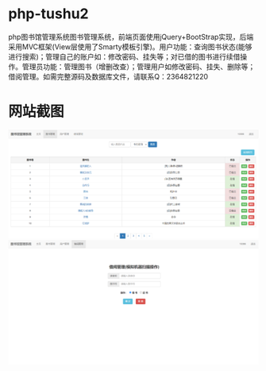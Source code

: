 # php-tushu2
php图书馆管理系统图书管理系统，前端页面使用jQuery+BootStrap实现，后端采用MVC框架(View层使用了Smarty模板引擎)。用户功能：查询图书状态(能够进行搜索)；管理自己的账户如：修改密码、挂失等；对已借的图书进行续借操作。管理员功能：管理图书（增删改查）；管理用户如修改密码、挂失、删除等；借阅管理。如需完整源码及数据库文件，请联系Q：2364821220
# 网站截图
![image](https://github.com/hzl0898/php-tushu2/blob/main/图书管理.png)
![image](https://github.com/hzl0898/php-tushu2/blob/main/借阅管理.png)
